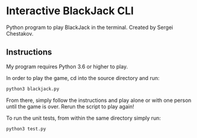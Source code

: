# Interactive BlackJack CLI
Python program to play BlackJack in the terminal. Created by Sergei Chestakov.

## Instructions
My program requires Python 3.6 or higher to play.

In order to play the game, cd into the source directory and run:
```bash 
python3 blackjack.py
```
From there, simply follow the instructions and play alone or with one person until the game is over.
Rerun the script to play again!

To run the unit tests, from within the same directory simply run:
```bash
python3 test.py
```
